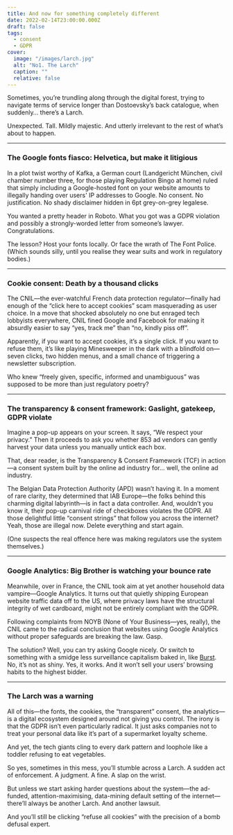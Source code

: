 ```yaml
---
title: And now for something completely different
date: 2022-02-14T23:00:00.000Z
draft: false
tags:
  - consent
  - GDPR
cover:
  image: "/images/larch.jpg"
  alt: "No1. The Larch" 
  caption: ""
  relative: false 
---
```


Sometimes, you’re trundling along through the digital forest, trying to navigate terms of service longer than Dostoevsky’s back catalogue, when suddenly… there’s a Larch.

Unexpected. Tall. Mildly majestic. And utterly irrelevant to the rest of what’s about to happen.

***

### The Google fonts fiasco: Helvetica, but make it litigious

In a plot twist worthy of Kafka, a German court (Landgericht München, civil chamber number three, for those playing Regulation Bingo at home) ruled that simply including a Google-hosted font on your website amounts to illegally handing over users' IP addresses to Google. No consent. No justification. No shady disclaimer hidden in 6pt grey-on-grey legalese.

You wanted a pretty header in Roboto. What you got was a GDPR violation and possibly a strongly-worded letter from someone’s lawyer. Congratulations.

The lesson? Host your fonts locally. Or face the wrath of The Font Police. (Which sounds silly, until you realise they wear suits and work in regulatory bodies.)

***

### Cookie consent: Death by a thousand clicks

The CNIL—the ever-watchful French data protection regulator—finally had enough of the “click here to accept cookies” scam masquerading as user choice. In a move that shocked absolutely no one but enraged tech lobbyists everywhere, CNIL fined Google and Facebook for making it absurdly easier to say “yes, track me” than “no, kindly piss off”.

Apparently, if you want to accept cookies, it’s a single click. If you want to refuse them, it’s like playing Minesweeper in the dark with a blindfold on—seven clicks, two hidden menus, and a small chance of triggering a newsletter subscription.

Who knew “freely given, specific, informed and unambiguous” was supposed to be more than just regulatory poetry?

***

### The transparency & consent framework: Gaslight, gatekeep, GDPR violate

Imagine a pop-up appears on your screen. It says, “We respect your privacy.” Then it proceeds to ask you whether 853 ad vendors can gently harvest your data unless you manually untick each box.

That, dear reader, is the Transparency & Consent Framework (TCF) in action—a consent system built by the online ad industry for… well, the online ad industry.

The Belgian Data Protection Authority (APD) wasn’t having it. In a moment of rare clarity, they determined that IAB Europe—the folks behind this charming digital labyrinth—is in fact a data controller. And, wouldn’t you know it, their pop-up carnival ride of checkboxes violates the GDPR. All those delightful little “consent strings” that follow you across the internet? Yeah, those are illegal now. Delete everything and start again.

(One suspects the real offence here was making regulators use the system themselves.)

***

### Google Analytics: Big Brother is watching your bounce rate

Meanwhile, over in France, the CNIL took aim at yet another household data vampire—Google Analytics. It turns out that quietly shipping European website traffic data off to the US, where privacy laws have the structural integrity of wet cardboard, might not be entirely compliant with the GDPR.

Following complaints from NOYB (None of Your Business—yes, really), the CNIL came to the radical conclusion that websites using Google Analytics without proper safeguards are breaking the law. Gasp.

The solution? Well, you can try asking Google nicely. Or switch to something with a smidge less surveillance capitalism baked in, like [Burst](https://burst-statistics.app/). No, it’s not as shiny. Yes, it works. And it won’t sell your users’ browsing habits to the highest bidder.

***

### The Larch was a warning

All of this—the fonts, the cookies, the “transparent” consent, the analytics—is a digital ecosystem designed around not giving you control. The irony is that the GDPR isn’t even particularly radical. It just asks companies not to treat your personal data like it’s part of a supermarket loyalty scheme.

And yet, the tech giants cling to every dark pattern and loophole like a toddler refusing to eat vegetables.

So yes, sometimes in this mess, you’ll stumble across a Larch. A sudden act of enforcement. A judgment. A fine. A slap on the wrist.

But unless we start asking harder questions about the system—the ad-funded, attention-maximising, data-mining default setting of the internet—there’ll always be another Larch. And another lawsuit.

And you’ll still be clicking “refuse all cookies” with the precision of a bomb defusal expert.
